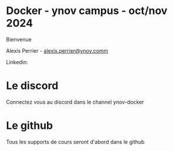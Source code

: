 # Docker - ynov campus - oct/nov 2024


Bienvenue

Alexis Perrier - alexis.perrier@ynov.comm

Linkedin: 


# Le discord

Connectez vous au discord dans le channel ynov-docker


# Le github

Tous les supports de cours seront d'abord dans le github 

